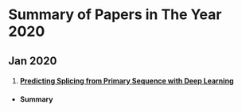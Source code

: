 # Summary of Papers in The Year 2020
## Jan 2020

1. #### [Predicting Splicing from Primary Sequence with Deep Learning](https://www.cell.com/cell/fulltext/S0092-8674(18)31629-5?_returnURL=https%3A%2F%2Flinkinghub.elsevier.com%2Fretrieve%2Fpii%2FS0092867418316295%3Fshowall%3Dtrue)

  - #### Summary
